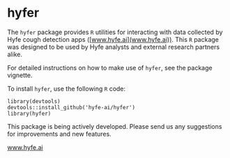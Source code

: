 # hyfer

The `hyfer` package provides `R` utilities for interacting with data collected by Hyfe cough detection apps ([www.hyfe.ai](www.hyfe.ai)). This `R` package was designed to be used by Hyfe analysts and external research partners alike.   

For detailed instructions on how to make use of `hyfer`, see the package vignette.  

To install `hyfer`, use the following `R` code:  

```
library(devtools) 
devtools::install_github('hyfe-ai/hyfer')
library(hyfer)
```

This package is being actively developed. Please send us any suggestions for improvements and new features.  

www.hyfe.ai


